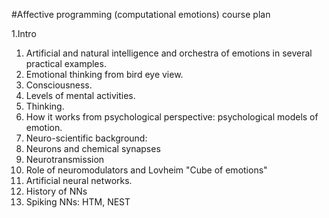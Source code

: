 
#Affective programming (computational emotions) course plan

1.Intro
1. Artificial and natural intelligence and orchestra of emotions in several practical examples.
1. Emotional thinking from bird eye view.
  2. Consciousness.
  2. Levels of mental activities.
  2. Thinking.
1. How it works from psychological perspective: psychological models of emotion.
1. Neuro-scientific background:
  2. Neurons and chemical synapses
  2. Neurotransmission 
  2. Role of neuromodulators and Lovheim "Cube of emotions"
1. Artificial neural networks.
  2. History of NNs
  2. Spiking NNs: HTM, NEST